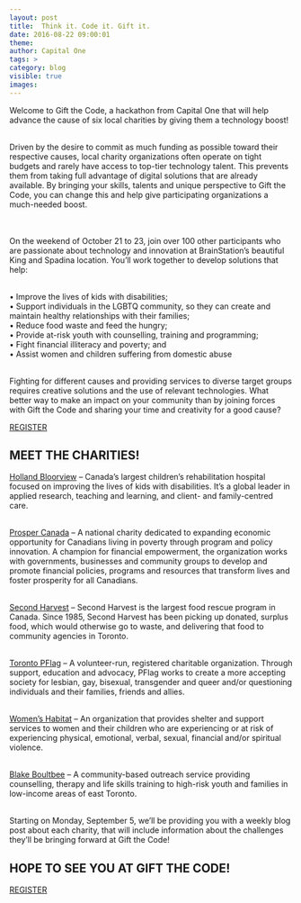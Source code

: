 ```yaml
---
layout: post
title:  Think it. Code it. Gift it.
date: 2016-08-22 09:00:01
theme:
author: Capital One
tags: >
category: blog
visible: true
images:
---
```

Welcome to Gift the Code, a hackathon from Capital One that will help advance the cause of six local charities by giving them a technology boost!
<br/><br/>

Driven by the desire to commit as much funding as possible toward their respective causes, local charity organizations often operate on tight budgets and rarely have access to top-tier technology talent. 
This prevents them from taking full advantage of digital solutions that are already available. By bringing your skills, talents and unique perspective to Gift the Code, you can change this and 
help give participating organizations a much-needed boost.
<!--more-->
<br/><br/>
On the weekend of October 21 to 23, join over 100 other participants who are passionate about technology and innovation at BrainStation’s beautiful King and Spadina location. 
You’ll work together to develop solutions that help:
<br/><br/>

•	Improve the lives of kids with disabilities;
<br/>
•	Support individuals in the LGBTQ community, so they can create and maintain healthy relationships with their families;
<br/>
•	Reduce food waste and feed the hungry;
<br/>
•	Provide at-risk youth with counselling, training and programming;
<br/>
•	Fight financial illiteracy and poverty; and
<br/>
•	Assist women and children suffering from domestic abuse
<br/><br/>

Fighting for different causes and providing services to diverse target groups requires creative solutions and the use of relevant technologies. What better way to make an impact on your community than by joining forces with Gift the Code and sharing your time and creativity for a good cause?
<br/>

<div class="center link"><a href="https://www.hackworks.com/giftthecode" class="register-now">REGISTER</a></div>


<h2 class="center">MEET THE CHARITIES!</h2>

[Holland Bloorview](http://www.hollandbloorview.ca) – Canada’s largest children’s rehabilitation hospital focused on improving the lives of kids with disabilities. It’s a global leader in applied research, teaching and learning, and client- and family-centred care.
<br/><br/>

[Prosper Canada](http://www.prospercanada.org) – A national charity dedicated to expanding economic opportunity for Canadians living in poverty through program and policy innovation. A champion for financial empowerment, the organization works with governments, businesses and community groups to develop and promote financial policies, programs and resources that transform lives and foster prosperity for all Canadians.
<br/><br/>

[Second Harvest](http://www.secondharvest.ca) – Second Harvest is the largest food rescue program in Canada. Since 1985, Second Harvest has been picking up donated, surplus food, which would otherwise go to waste, and delivering that food to community agencies in Toronto.
<br/><br/>

[Toronto PFlag](http://www.torontopflag.org) – A volunteer-run, registered charitable organization. Through support, education and advocacy, PFlag works to create a more accepting society for lesbian, gay, bisexual, transgender and queer and/or questioning individuals and their families, friends and allies.
<br/><br/>

[Women’s Habitat](https://www.womenshabitat.ca) – An organization that provides shelter and support services to women and their children who are experiencing or at risk of experiencing physical, emotional, verbal, sexual, financial and/or spiritual violence.
<br/><br/>

[Blake Boultbee](http://www.bbyos.org) – A community-based outreach service providing counselling, therapy and life skills training to high-risk youth and families in low-income areas of east Toronto.
<br/><br/>

Starting on Monday, September 5, we’ll be providing you with a weekly blog post about each charity, that will include information about the challenges they’ll be bringing forward at Gift the Code!


<h2 class="center">HOPE TO SEE YOU AT GIFT THE CODE!</h2>

<div class="center link"><a href="https://www.hackworks.com/giftthecode" class="register-now">REGISTER</a></div>
